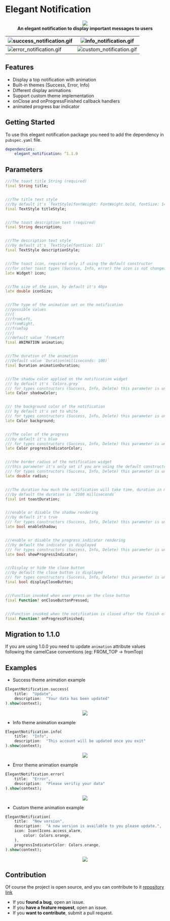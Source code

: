   

#  Elegant Notification

  

<p  align="center">

<img  src="https://github.com/koukibadr/Elegant-Notification/blob/main/example/elegant_notification_logo.gif?raw=true"/>
<br>
<b>An elegant notification to display important messages to users</b>
</p>

  

| ![success_notification.gif](https://github.com/koukibadr/Elegant-Notification/blob/main/example/success_elegant_notification.gif?raw=true) | ![info_notification.gif](https://github.com/koukibadr/Elegant-Notification/blob/main/example/info_elegant_notification.gif?raw=true) |
|--|--|
| ![error_notification.gif](https://github.com/koukibadr/Elegant-Notification/blob/main/example/error_elegant_notification.gif?raw=true) | ![custom_notification.gif](https://github.com/koukibadr/Elegant-Notification/blob/main/example/custom_elegant_notification.gif?raw=true) |

  

##  Features

-  Display a top notification with animation
-  Built-in themes (Success, Error, Info)
-  Different display animations
-  Support custom theme implementation
-  onClose and onProgressFinished callback handlers
-  animated progress bar indicator
  

##  Getting Started

To use this elegant notification package you need to add the dependency in `pubspec.yaml` file.

```yaml
dependencies:
	elegant_notification: ^1.1.0
```

  

##  Parameters

```dart
///The toast title String (required)
final String title;


///The title text style
///by default it's `TextStyle(fontWeight: FontWeight.bold, fontSize: 14)`
final TextStyle titleStyle;


///The toast description text (required)
final String description;


///The description text style
///by default it's `TextStyle(fontSize: 12)`
final TextStyle descriptionStyle;


///The toast icon, required only if using the default constructor
///for other toast types (Success, Info, error) the icon is not changeable
late Widget? icon;


///The size of the icon, by default it's 40px
late double iconSize;


///The type of the animation set on the notification
///possible values
///{
///fromLeft,
///fromRight,
///fromTop
///}
///default value `fromLeft
final ANIMATION animation;


///The duration of the animation
///Default value `Duration(milliseconds: 100)`
final Duration animationDuration;


///The shadow color applied on the notification widget
/// by defualt it's `Colors.grey`
/// for types constructors (Success, Info, Delete) this parameter is unchangeable
late Color shadowColor;


/// the background color of the notification
/// by default it's set to white
/// for types constructors (Success, Info, Delete) this parameter is unchangeable
late Color background;


///The color of the progress
///by default it's blue
/// for types constructors (Success, Info, Delete) this parameter is unchangeable
late Color progressIndicatorColor;


///the border radius of the notification widget
///this parameter it's only set if you are using the default constructor
/// for types constructors (Success, Info, Delete) this parameter is unchangeable
late double radius;


///The duration how much the notification will take time, duration in milliseconds
///by default the duration is `2500 milliseconds`
final int toastDuration;


///enable or disable the shadow rendering
///by default it's true
/// for types constructors (Success, Info, Delete) this parameter is unchangeable
late bool enableShadow;


///enable or disable the progress indicator rendering
///by default the indicator is displayed
/// for types constructors (Success, Info, Delete) this parameter is unchangeable
late bool showProgressIndicator;


///Display or hide the close button
///by default the close button is displayed
/// for types constructors (Success, Info, Delete) this parameter is unchangeable
final bool displayCloseButton;


///Function invoked when user press on the close button
final Function? onCloseButtonPressed;


///Function invoked when the notification is closed after the finish of the progress indicator
final Function? onProgressFinished;

```

##  Migration to 1.1.0

If you are using 1.0.0 you need to update `animation` attribute values following the camelCase conventions 
(eg: FROM_TOP -> fromTop)


##  Examples

  

-  Success theme animation example

```dart
ElegantNotification.success(
	title:  "Update",
	description:  "Your data has been updated"
).show(context);
```

<p  align="center">
<img  src="https://github.com/koukibadr/Elegant-Notification/blob/main/example/success_elegant_notification.gif?raw=true"/>
</p>

  

-  Info theme animation example

```dart
ElegantNotification.info(
	title:  "Info",
	description:  "This account will be updated once you exit"
).show(context);
```

<p  align="center">
<img  src="https://github.com/koukibadr/Elegant-Notification/blob/main/example/info_elegant_notification.gif?raw=true"/>
</p>

  

-  Error theme animation example

```dart
ElegantNotification.error(
	title:  "Error",
	description:  "Please verifiy your data"
).show(context);
```

<p  align="center">
<img  src="https://github.com/koukibadr/Elegant-Notification/blob/main/example/error_elegant_notification.gif?raw=true"/>
</p>


-  Custom theme animation example
```dart
ElegantNotification(
	title:  "New version",
	description:  "A new version is available to you please update.",
	icon: Icon(Icons.access_alarm,
		color: Colors.orange,
	),
	progressIndicatorColor: Colors.orange,
).show(context);

```

<p  align="center">
<img  src="https://github.com/koukibadr/Elegant-Notification/blob/main/example/custom_elegant_notification.gif?raw=true"/>
</p>

  
  
  

##  Contribution

Of course the project is open source, and you can contribute to it [repository link](https://github.com/koukibadr/Elegant-Notification)

-  If you **found a bug**, open an issue.
-  If you **have a feature request**, open an issue.
-  If you **want to contribute**, submit a pull request.